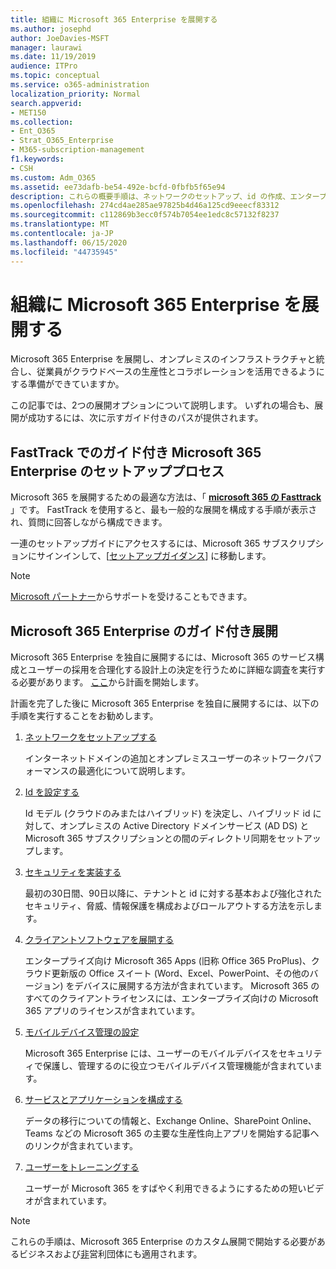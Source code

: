 ```yaml
---
title: 組織に Microsoft 365 Enterprise を展開する
ms.author: josephd
author: JoeDavies-MSFT
manager: laurawi
ms.date: 11/19/2019
audience: ITPro
ms.topic: conceptual
ms.service: o365-administration
localization_priority: Normal
search.appverid:
- MET150
ms.collection:
- Ent_O365
- Strat_O365_Enterprise
- M365-subscription-management
f1.keywords:
- CSH
ms.custom: Adm_O365
ms.assetid: ee73dafb-be54-492e-bcfd-0fbfb5f65e94
description: これらの概要手順は、ネットワークのセットアップ、id の作成、エンタープライズ向けの Microsoft 365 アプリの展開、データの移行、組織内のユーザーが Microsoft 365 の使用を開始する際に役立つように設計されています。
ms.openlocfilehash: 274cd4ae285ae97825b4d46a125cd9eeecf83312
ms.sourcegitcommit: c112869b3ecc0f574b7054ee1edc8c57132f8237
ms.translationtype: MT
ms.contentlocale: ja-JP
ms.lasthandoff: 06/15/2020
ms.locfileid: "44735945"
---
```

# <a name="deploy-microsoft-365-enterprise-for-your-organization"></a>組織に Microsoft 365 Enterprise を展開する

Microsoft 365 Enterprise を展開し、オンプレミスのインフラストラクチャと統合し、従業員がクラウドベースの生産性とコラボレーションを活用できるようにする準備ができていますか。

この記事では、2つの展開オプションについて説明します。 いずれの場合も、展開が成功するには、次に示すガイド付きのパスが提供されます。

## <a name="guided-microsoft-365-enterprise-setup-process-with-fasttrack"></a>FastTrack でのガイド付き Microsoft 365 Enterprise のセットアッププロセス

Microsoft 365 を展開するための最適な方法は、「 **[microsoft 365 の Fasttrack](https://www.microsoft.com/fasttrack/microsoft-365)** 」です。 FastTrack を使用すると、最も一般的な展開を構成する手順が表示され、質問に回答しながら構成できます。 

一連のセットアップガイドにアクセスするには、Microsoft 365 サブスクリプションにサインインして、[[セットアップガイダンス](https://aka.ms/o365fasttrack)] に移動します。

>[!Note]
>[Microsoft パートナー](https://www.microsoft.com/solution-providers/home)からサポートを受けることもできます。
>

## <a name="do-it-yourself-guided-deployment-of-microsoft-365-enterprise"></a>Microsoft 365 Enterprise のガイド付き展開

Microsoft 365 Enterprise を独自に展開するには、Microsoft 365 のサービス構成とユーザーの採用を合理化する設計上の決定を行うために詳細な調査を実行する必要があります。 [ここ](get-your-organization-ready-for-office-365.md)から計画を開始します。

計画を完了した後に Microsoft 365 Enterprise を独自に展開するには、以下の手順を実行することをお勧めします。

1. [ネットワークをセットアップする](set-up-network-for-office-365.md)

   インターネットドメインの追加とオンプレミスユーザーのネットワークパフォーマンスの最適化について説明します。
 
2. [Id を設定する](protect-your-global-administrator-accounts.md)

   Id モデル (クラウドのみまたはハイブリッド) を決定し、ハイブリッド id に対して、オンプレミスの Active Directory ドメインサービス (AD DS) と Microsoft 365 サブスクリプションとの間のディレクトリ同期をセットアップします。

3. [セキュリティを実装する](https://docs.microsoft.com/office365/securitycompliance/security-roadmap)

   最初の30日間、90日以降に、テナントと id に対する基本および強化されたセキュリティ、脅威、情報保護を構成およびロールアウトする方法を示します。
 
4. [クライアントソフトウェアを展開する](https://docs.microsoft.com/DeployOffice/deployment-guide-microsoft-365-apps)

   エンタープライズ向け Microsoft 365 Apps (旧称 Office 365 ProPlus)、クラウド更新版の Office スイート (Word、Excel、PowerPoint、その他のバージョン) をデバイスに展開する方法が含まれています。 Microsoft 365 のすべてのクライアントライセンスには、エンタープライズ向けの Microsoft 365 アプリのライセンスが含まれています。
 
5. [モバイルデバイス管理の設定](https://support.office.com/article/set-up-mobile-device-management-mdm-in-office-365-dd892318-bc44-4eb1-af00-9db5430be3cd)

   Microsoft 365 Enterprise には、ユーザーのモバイルデバイスをセキュリティで保護し、管理するのに役立つモバイルデバイス管理機能が含まれています。
 
6. [サービスとアプリケーションを構成する](configure-services-and-applications.md)

   データの移行についての情報と、Exchange Online、SharePoint Online、Teams などの Microsoft 365 の主要な生産性向上アプリを開始する記事へのリンクが含まれています。
 
7. [ユーザーをトレーニングする](https://docs.microsoft.com/office365/admin/admin-overview/get-started-with-office-365#training-resources-for-your-users)

   ユーザーが Microsoft 365 をすばやく利用できるようにするための短いビデオが含まれています。
 

>[!Note]
>これらの手順は、Microsoft 365 Enterprise のカスタム展開で開始する必要があるビジネスおよび[非](https://go.microsoft.com/fwlink/?LinkId=627221)営利団体にも適用されます。 
>
